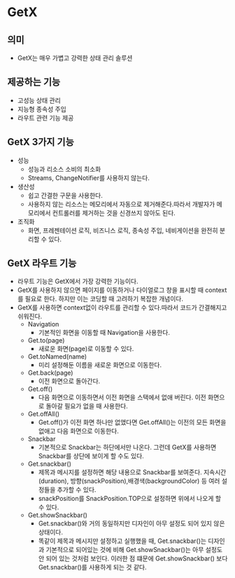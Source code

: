 # GetX

## 의미
- GetX는 매우 가볍고 강력한 상태 관리 솔루션
  
## 제공하는 기능
- 고성능 상태 관리
- 지능형 종속성 주입
- 라우트 관련 기능 제공
  
## GetX 3가지 기능
- 성능
  - 성능과 리소스 소비의 최소화
  - Streams, ChangeNotifier를 사용하지 않는다.
- 생산성
  - 쉽고 간결한 구문을 사용한다.
  - 사용하지 않는 리소스는 메모리에서 자동으로 제거해준다.따라서 개발자가 메모리에서 컨트롤러를 제거하는 것을 신경쓰지 않아도 된다.
- 조직화
  - 화면, 프레젠테이션 로직, 비즈니스 로직, 종속성 주입, 네비게이션을 완전히 분리할 수 있다.

## GetX 라우트 기능
- 라우트 기능은 GetX에서 가장 강력한 기능이다.
- GetX를 사용하지 않으면 페이지를 이동하거나 다이얼로그 창을 표시할 때 context를 필요로 한다. 하지만 이는 코딩할 때 고려하기 복잡한 개념이다.
- GetX를 사용하면 context없이 라우트를 관리할 수 있다.따라서 코드가 간결해지고 쉬워진다.
  - Navigation
      - 기본적인 화면을 이동할 때 Navigation을 사용한다.
  - Get.to(page)
    - 새로운 화면(page)로 이동할 수 있다.
  - Get.toNamed(name)
    - 미리 설정해둔 이름을 새로운 화면으로 이동한다.
  - Get.back(page)
    - 이전 화면으로 돌아간다.
  - Get.off()
    - 다음 화면으로 이동하면서 이전 화면을 스택에서 없애 버린다. 이전 화면으로 돌아갈 필요가 없을 때 사용한다.
  - Get.offAll()
    - Get.off()가 이전 화면 하나만 없앴다면 Get.offAll()는 이전의 모든 화면을 없애고 다음 화면으로 이동한다.
  - Snackbar
    - 기본적으로 Snackbar는 하단에서만 나온다. 그런데 GetX를 사용하면 Snackbar를 상단에 보이게 할 수도 있다.
  - Get.snackbar()
    - 제목과 메시지를 설정하면 해당 내용으로 Snackbar를 보여준다. 지속시간(duration), 방향(snackPosition),배경색(backgroundColor) 등 여러 설정들을 추가할 수 있다.
    - snackPosition를 SnackPosition.TOP으로 설정하면 위에서 나오게 할 수 있다.
  - Get.showSnackbar()
    - Get.snackbar()와 거의 동일하지만 디자인이 아무 설정도 되어 있지 않은 상태이다.
    - 똑같이 제목과 메시지만 설정하고 실행했을 때, Get.snackbar()는 디자인과 기본적으로 되어있는 것에 비해 Get.showSnackbar()는 아무 설정도 안 되어 있는 것처럼 보인다. 이러한 점 떄문에 Get.showSnackbar() 보다 Get.snackbar()를 사용하게 되는 것 같다.
  